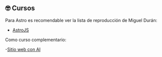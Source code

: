 ## 🤓 Cursos

Para Astro es recomendable ver la lista de reproducción de Miguel Durán:

- [AstroJS](https://www.youtube.com/watch?v=RB5tR_nqUEw&list=PLUofhDIg_38q8ZBsl9-GPRNI1AIjkRIHZ)

Como curso complementario:

-[Sitio web con AI](https://www.youtube.com/watch?v=wlFQMVwU27c)

